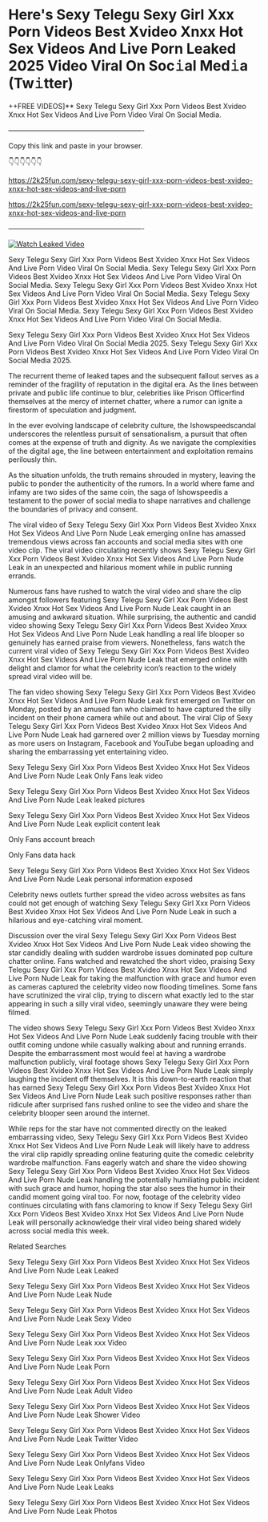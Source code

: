 # Here's Sexy Telegu Sexy Girl Xxx Porn Videos Best Xvideo Xnxx Hot Sex Videos And Live Porn Leaked 2025 Video Viral On Soc𝚒al Med𝚒a (Tw𝚒tter)

++FREE VIDEOS]** Sexy Telegu Sexy Girl Xxx Porn Videos Best Xvideo Xnxx Hot Sex Videos And Live Porn Video Viral On Social Media.

———————————————————-

Copy this link and paste in your browser.

👇👇👇👇👇👇

https://2k25fun.com/sexy-telegu-sexy-girl-xxx-porn-videos-best-xvideo-xnxx-hot-sex-videos-and-live-porn

https://2k25fun.com/sexy-telegu-sexy-girl-xxx-porn-videos-best-xvideo-xnxx-hot-sex-videos-and-live-porn

———————————————————-

[![Watch Leaked Video](https://miro.medium.com/v2/resize:fit:828/format:webp/1*cilzJN44JGOrTw9NJCrNHA.gif "Watch Leaked Video")](https://2k25fun.com/sexy-telegu-sexy-girl-xxx-porn-videos-best-xvideo-xnxx-hot-sex-videos-and-live-porn)

Sexy Telegu Sexy Girl Xxx Porn Videos Best Xvideo Xnxx Hot Sex Videos And Live Porn Video Viral On Social Media. Sexy Telegu Sexy Girl Xxx Porn Videos Best Xvideo Xnxx Hot Sex Videos And Live Porn Video Viral On Social Media. Sexy Telegu Sexy Girl Xxx Porn Videos Best Xvideo Xnxx Hot Sex Videos And Live Porn Video Viral On Social Media. Sexy Telegu Sexy Girl Xxx Porn Videos Best Xvideo Xnxx Hot Sex Videos And Live Porn Video Viral On Social Media. Sexy Telegu Sexy Girl Xxx Porn Videos Best Xvideo Xnxx Hot Sex Videos And Live Porn Video Viral On Social Media.

Sexy Telegu Sexy Girl Xxx Porn Videos Best Xvideo Xnxx Hot Sex Videos And Live Porn Video Viral On Social Media 2025. Sexy Telegu Sexy Girl Xxx Porn Videos Best Xvideo Xnxx Hot Sex Videos And Live Porn Video Viral On Social Media 2025.

The recurrent theme of leaked tapes and the subsequent fallout serves as a reminder of the fragility of reputation in the digital era. As the lines between private and public life continue to blur, celebrities like Prison Officerfind themselves at the mercy of internet chatter, where a rumor can ignite a firestorm of speculation and judgment.

In the ever evolving landscape of celebrity culture, the Ishowspeedscandal underscores the relentless pursuit of sensationalism, a pursuit that often comes at the expense of truth and dignity. As we navigate the complexities of the digital age, the line between entertainment and exploitation remains perilously thin.

As the situation unfolds, the truth remains shrouded in mystery, leaving the public to ponder the authenticity of the rumors. In a world where fame and infamy are two sides of the same coin, the saga of Ishowspeedis a testament to the power of social media to shape narratives and challenge the boundaries of privacy and consent.

The viral video of Sexy Telegu Sexy Girl Xxx Porn Videos Best Xvideo Xnxx Hot Sex Videos And Live Porn Nude Leak emerging online has amassed tremendous views across fan accounts and social media sites with one video clip. The viral video circulating recently shows Sexy Telegu Sexy Girl Xxx Porn Videos Best Xvideo Xnxx Hot Sex Videos And Live Porn Nude Leak in an unexpected and hilarious moment while in public running errands.

Numerous fans have rushed to watch the viral video and share the clip amongst followers featuring Sexy Telegu Sexy Girl Xxx Porn Videos Best Xvideo Xnxx Hot Sex Videos And Live Porn Nude Leak caught in an amusing and awkward situation. While surprising, the authentic and candid video showing Sexy Telegu Sexy Girl Xxx Porn Videos Best Xvideo Xnxx Hot Sex Videos And Live Porn Nude Leak handling a real life blooper so genuinely has earned praise from viewers. Nonetheless, fans watch the current viral video of Sexy Telegu Sexy Girl Xxx Porn Videos Best Xvideo Xnxx Hot Sex Videos And Live Porn Nude Leak that emerged online with delight and clamor for what the celebrity icon’s reaction to the widely spread viral video will be.

The fan video showing Sexy Telegu Sexy Girl Xxx Porn Videos Best Xvideo Xnxx Hot Sex Videos And Live Porn Nude Leak first emerged on Twitter on Monday, posted by an amused fan who claimed to have captured the silly incident on their phone camera while out and about. The viral Clip of Sexy Telegu Sexy Girl Xxx Porn Videos Best Xvideo Xnxx Hot Sex Videos And Live Porn Nude Leak had garnered over 2 million views by Tuesday morning as more users on Instagram, Facebook and YouTube began uploading and sharing the embarrassing yet entertaining video.

Sexy Telegu Sexy Girl Xxx Porn Videos Best Xvideo Xnxx Hot Sex Videos And Live Porn Nude Leak Only Fans leak video

Sexy Telegu Sexy Girl Xxx Porn Videos Best Xvideo Xnxx Hot Sex Videos And Live Porn Nude Leak leaked pictures

Sexy Telegu Sexy Girl Xxx Porn Videos Best Xvideo Xnxx Hot Sex Videos And Live Porn Nude Leak explicit content leak

Only Fans account breach

Only Fans data hack

Sexy Telegu Sexy Girl Xxx Porn Videos Best Xvideo Xnxx Hot Sex Videos And Live Porn Nude Leak personal information exposed

Celebrity news outlets further spread the video across websites as fans could not get enough of watching Sexy Telegu Sexy Girl Xxx Porn Videos Best Xvideo Xnxx Hot Sex Videos And Live Porn Nude Leak in such a hilarious and eye-catching viral moment.

Discussion over the viral Sexy Telegu Sexy Girl Xxx Porn Videos Best Xvideo Xnxx Hot Sex Videos And Live Porn Nude Leak video showing the star candidly dealing with sudden wardrobe issues dominated pop culture chatter online. Fans watched and rewatched the short video, praising Sexy Telegu Sexy Girl Xxx Porn Videos Best Xvideo Xnxx Hot Sex Videos And Live Porn Nude Leak for taking the malfunction with grace and humor even as cameras captured the celebrity video now flooding timelines. Some fans have scrutinized the viral clip, trying to discern what exactly led to the star appearing in such a silly viral video, seemingly unaware they were being filmed.

The video shows Sexy Telegu Sexy Girl Xxx Porn Videos Best Xvideo Xnxx Hot Sex Videos And Live Porn Nude Leak suddenly facing trouble with their outfit coming undone while casually walking about and running errands. Despite the embarrassment most would feel at having a wardrobe malfunction publicly, viral footage shows Sexy Telegu Sexy Girl Xxx Porn Videos Best Xvideo Xnxx Hot Sex Videos And Live Porn Nude Leak simply laughing the incident off themselves. It is this down-to-earth reaction that has earned Sexy Telegu Sexy Girl Xxx Porn Videos Best Xvideo Xnxx Hot Sex Videos And Live Porn Nude Leak such positive responses rather than ridicule after surprised fans rushed online to see the video and share the celebrity blooper seen around the internet.

While reps for the star have not commented directly on the leaked embarrassing video, Sexy Telegu Sexy Girl Xxx Porn Videos Best Xvideo Xnxx Hot Sex Videos And Live Porn Nude Leak will likely have to address the viral clip rapidly spreading online featuring quite the comedic celebrity wardrobe malfunction. Fans eagerly watch and share the video showing Sexy Telegu Sexy Girl Xxx Porn Videos Best Xvideo Xnxx Hot Sex Videos And Live Porn Nude Leak handling the potentially humiliating public incident with such grace and humor, hoping the star also sees the humor in their candid moment going viral too. For now, footage of the celebrity video continues circulating with fans clamoring to know if Sexy Telegu Sexy Girl Xxx Porn Videos Best Xvideo Xnxx Hot Sex Videos And Live Porn Nude Leak will personally acknowledge their viral video being shared widely across social media this week.

Related Searches

Sexy Telegu Sexy Girl Xxx Porn Videos Best Xvideo Xnxx Hot Sex Videos And Live Porn Nude Leak Leaked

Sexy Telegu Sexy Girl Xxx Porn Videos Best Xvideo Xnxx Hot Sex Videos And Live Porn Nude Leak Nude

Sexy Telegu Sexy Girl Xxx Porn Videos Best Xvideo Xnxx Hot Sex Videos And Live Porn Nude Leak Sexy Video

Sexy Telegu Sexy Girl Xxx Porn Videos Best Xvideo Xnxx Hot Sex Videos And Live Porn Nude Leak xxx Video

Sexy Telegu Sexy Girl Xxx Porn Videos Best Xvideo Xnxx Hot Sex Videos And Live Porn Nude Leak Porn

Sexy Telegu Sexy Girl Xxx Porn Videos Best Xvideo Xnxx Hot Sex Videos And Live Porn Nude Leak Adult Video

Sexy Telegu Sexy Girl Xxx Porn Videos Best Xvideo Xnxx Hot Sex Videos And Live Porn Nude Leak Shower Video

Sexy Telegu Sexy Girl Xxx Porn Videos Best Xvideo Xnxx Hot Sex Videos And Live Porn Nude Leak Twitter Video

Sexy Telegu Sexy Girl Xxx Porn Videos Best Xvideo Xnxx Hot Sex Videos And Live Porn Nude Leak Onlyfans Video

Sexy Telegu Sexy Girl Xxx Porn Videos Best Xvideo Xnxx Hot Sex Videos And Live Porn Nude Leak Leaks

Sexy Telegu Sexy Girl Xxx Porn Videos Best Xvideo Xnxx Hot Sex Videos And Live Porn Nude Leak Photos